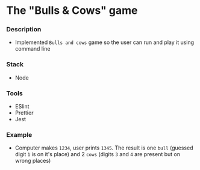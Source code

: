 # The "Bulls & Cows" game

### Description

- Implemented `Bulls and cows` game so the user can run and play it using command line

### Stack

- Node

### Tools

- ESlint
- Prettier
- Jest

### Example

- Computer makes `1234`, user prints `1345`. The result is one `bull` (guessed digit `1` is on it's place) and 2 `cows` (digits `3` and `4` are present but on wrong places)
